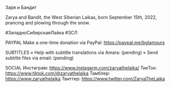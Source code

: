 Заря и Бандит

Zarya and Bandit, the West Siberian Laikas, born September 15th, 2022, prancing and plowing through the snow.

#ЗападноСибирскаяЛайка #ЗСЛ

PAYPAL
Make a one-time donation via PayPal: https://paypal.me/bglamours

SUBTITLES
» Help with subtitle translations via Amara: (pending)
» Send subtitle files via email: (pending)

SOCIAL
Инстагра́м: https://www.instagarm.com/zaryathelaika/
ТикТок: https://www.tiktok.com/@zaryathelaika
Тамблер: https://www.zaryathelaika
Твиттер: https://www.twitter.com/ZaryaTheLaika

